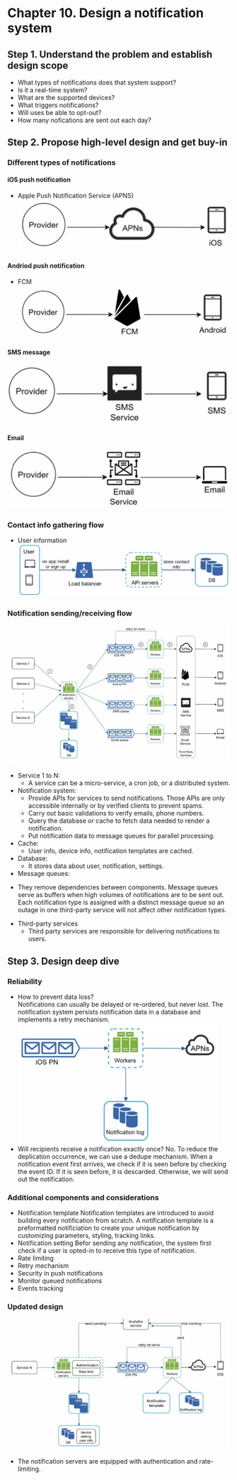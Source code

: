 # Chapter 10. Design a notification system

## Step 1. Understand the problem and establish design scope
- What types of notifications does that system support?
- Is it a real-time system?
- What are the supported devices?
- What triggers notifications?
- Will uses be able to opt-out?
- How many nofications are sent out each day?

## Step 2. Propose high-level design and get buy-in

### Different types of notifications
#### iOS push notification
- Apple Push Notification Service (APNS)\
![figure10-2.png](donggu/figure10-2.png)

#### Andriod push notification
- FCM\
![figure10-3.png](donggu/figure10-3.png)

#### SMS message
![figure10-4.png](donggu/figure10-4.png)

#### Email
![figure10-5.png](donggu/figure10-5.png)

### Contact info gathering flow
- User information\
![figure10-7.png](donggu/figure10-7.png)

### Notification sending/receiving flow
![figure10-10.png](donggu/figure10-10.png)
- Service 1 to N:
  * A service can be a micro-service, a cron job, or a distributed system.
- Notification system:
  * Provide APIs for services to send notifications. Those APIs are only accessible internally or by verified clients to prevent spams.
  * Carry out basic validations to verify emails, phone numbers.
  * Query the database or cache to fetch data needed to render a notification.
  * Put notification data to message queues for parallel processing.
- Cache:
  * User info, device info, notification templates are cached.
- Database:
  * It stores data about user, notification, settings.
- Message queues:
* They remove dependencies between components. Message queues serve as buffers when high volumes of notifications are to be sent out. Each notification type is assigned with a distinct message queue so an outage in one third-party service will not affect other notification types.
- Third-party services
  * Third party services are responsible for delivering notifications to users.

## Step 3. Design deep dive
### Reliability
- How to prevent data loss?\
  Notifications can usually be delayed or re-ordered, but never lost. The notification system persists notification data in a database and implements a retry mechanism.
![figure10-11.png](donggu/figure10-11.png)
- Will recipients receive a notification exactly once?
  No. To reduce the deplication occurrence, we can use a dedupe mechanism. When a notification event first arrives, we check if it is seen before by checking the event ID. If it is seen before, it is descarded. Otherwise, we will send out the notification.

### Additional components and considerations
- Notification template
  Notification templates are introduced to avoid building every notification from scratch. A notification template is a preformatted notificiation to create your unique notification by customizing parameters, styling, tracking links.
- Notification setting
  Befor sending any notification, the system first check if a user is opted-in to receive this type of notification.
- Rate limiting
- Retry mechanism
- Security in push notifications
- Monitor queued notifications
- Events tracking

### Updated design
![figure10-14.png](donggu/figure10-14.png)
- The notification servers are equipped with authentication and rate-limiting.
